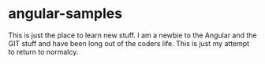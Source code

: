 # angular-samples
This is just the place to learn new stuff. I am a newbie to the Angular and the GIT stuff and have been long out of the coders life. This is just my attempt to return to normalcy.
